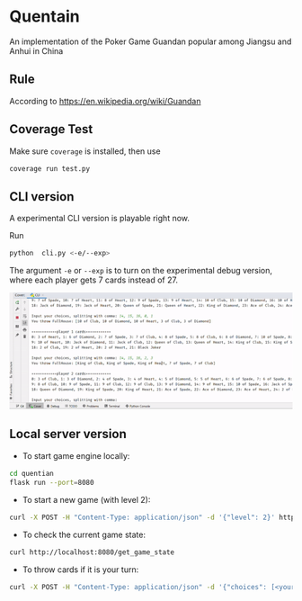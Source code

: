 # Quentain
An implementation of the Poker Game Guandan popular among Jiangsu and Anhui in China

## Rule
According to https://en.wikipedia.org/wiki/Guandan

## Coverage Test

Make sure `coverage` is installed, then use
```bash
coverage run test.py
```

## CLI version

A experimental CLI version is playable right now.

Run 
```bash
python  cli.py <-e/--exp>
```

The argument `-e` or `--exp` is to turn on the experimental debug version, where each player gets 7 cards instead of 27.

<img src='img/cli.gif'>

## Local server version

* To start game engine locally:

```bash
cd quentian
flask run --port=8080
```

* To start a new game (with level 2):
```bash
curl -X POST -H "Content-Type: application/json" -d '{"level": 2}' http://localhost:8080/start_game
```

* To check the current game state:
```bash
curl http://localhost:8080/get_game_state
```

* To throw cards if it is your turn:
```bash
curl -X POST -H "Content-Type: application/json" -d '{"choices": [<your choices, seperated by comma>]}' http://localhost:8080/throw_cards
```